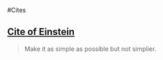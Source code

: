 \#Cites

## [Cite of Einstein](#cite-of-einstein)

> Make it as simple as possible but not simplier.
